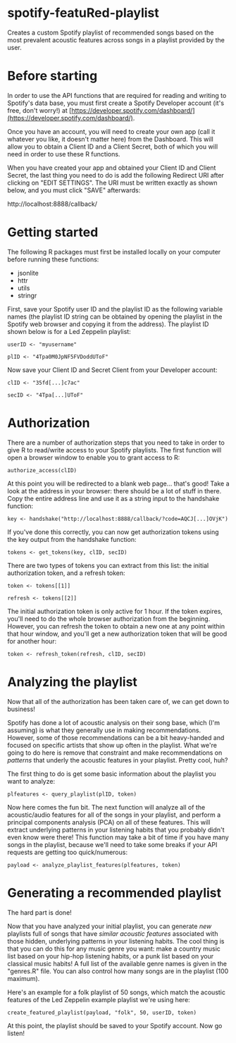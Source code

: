# spotify-featuRed-playlist
Creates a custom Spotify playlist of recommended songs based on the most prevalent acoustic features across songs in a playlist provided by the user.

# Before starting
In order to use the API functions that are required for reading and writing to Spotify's data base, you must first create a Spotify Developer account (it's free, don't worry!) at [https://developer.spotify.com/dashboard/](https://developer.spotify.com/dashboard/).

Once you have an account, you will need to create your own app (call it whatever you like, it doesn't matter here) from the Dashboard. This will allow you to obtain a Client ID and a Client Secret, both of which you will need in order to use these R functions. 

When you have created your app and obtained your Client ID and Client Secret, the last thing you need to do is add the following Redirect URI after clicking on "EDIT SETTINGS". The URI must be written exactly as shown below, and you must click "SAVE" afterwards:

http://localhost:8888/callback/


# Getting started
The following R packages must first be installed locally on your computer before running these functions:

- jsonlite
- httr
- utils
- stringr

First, save your Spotify user ID and the playlist ID as the following variable names (the playlist ID string can be obtained by opening the playlist in the Spotify web browser and copying it from the address). The playlist ID shown below is for a Led Zeppelin playlist:

    userID <- "myusername"
    
    plID <- "4Tpa0M0JpNF5FVDoddUToF"


Now save your Client ID and Secret Client from your Developer account:

    clID <- "35fd[...]c7ac"
    
    secID <- "4Tpa[...]UToF"



# Authorization
There are a number of authorization steps that you need to take in order to give R to read/write access to your Spotify playlists. The first function will open a browser window to enable you to grant access to R:

    authorize_access(clID)


At this point you will be redirected to a blank web page... that's good! Take a look at the address in your browser: there should be a lot of stuff in there. Copy the entire address line and use it as a string input to the handshake function:

    key <- handshake("http://localhost:8888/callback/?code=AQCJ[...]OVjK")


If you've done this correctly, you can now get authorization tokens using the key output from the handshake function:


    tokens <- get_tokens(key, clID, secID)


There are two types of tokens you can extract from this list: the initial authorization token, and a refresh token:

    token <- tokens[[1]]
    
    refresh <- tokens[[2]]


The initial authorization token is only active for 1 hour. If the token expires, you'll need to do the whole browser authorization from the beginning. However, you can refresh the token to obtain a new one at any point within that hour window, and you'll get a new authorization token that will be good for another hour:


    token <- refresh_token(refresh, clID, secID)



# Analyzing the playlist
Now that all of the authorization has been taken care of, we can get down to business! 

Spotify has done a lot of acoustic analysis on their song base, which (I'm assuming) is what they generally use in making recommendations. However, some of those recommendations can be a bit heavy-handed and focused on specific artists that show up often in the playlist. What we're going to do here is remove that constraint and make recommendations on <em>patterns</em> that underly the acoustic features in your playlist. Pretty cool, huh?

The first thing to do is get some basic information about the playlist you want to analyze:


    plfeatures <- query_playlist(plID, token)



Now here comes the fun bit. The next function will analyze all of the acoustic/audio features for all of the songs in your playlist, and perform a principal components analysis (PCA) on all of these features. This will extract underlying patterns in your listening habits that you probably didn't even know were there! This function may take a bit of time if you have many songs in the playlist, because we'll need to take some breaks if your API requests are getting too quick/numerous:


    payload <- analyze_playlist_features(plfeatures, token)


# Generating a recommended playlist
The hard part is done! 

Now that you have analyzed your initial playlist, you can generate <em>new</em> playlists full of songs that have <em>similar acoustic features</em> associated with those hidden, underlying patterns in your listening habits. The cool thing is that you can do this for any music genre you want: make a country music list based on your hip-hop listening habits, or a punk list based on your classical music habits! A full list of the available genre names is given in the "genres.R" file. You can also control how many songs are in the playlist (100 maximum).

Here's an example for a folk playlist of 50 songs, which match the acoustic features of the Led Zeppelin example playlist we're using here:


    create_featured_playlist(payload, "folk", 50, userID, token)



At this point, the playlist should be saved to your Spotify account. Now go listen!